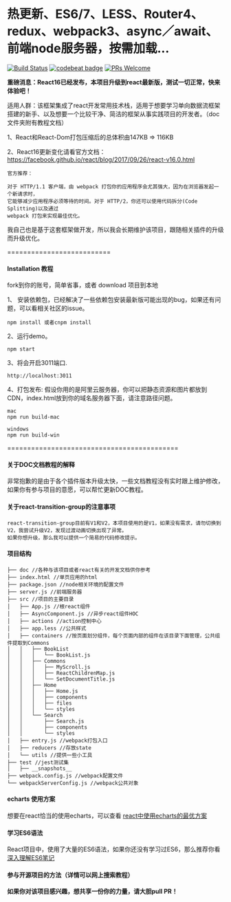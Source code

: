 
# 热更新、ES6/7、LESS、Router4、redux、webpack3、async／await、前端node服务器，按需加载...

[![Build Status](https://travis-ci.org/hyy1115/react-redux-webpack2.svg?branch=master)](https://travis-ci.org/hyy1115/react-redux-webpack2)  [![codebeat badge](https://codebeat.co/badges/8be7b4c1-85f3-4da9-ab23-d470624b40ad)](https://codebeat.co/projects/github-com-hyy1115-react-redux-webpack2-master)
[![PRs Welcome](https://img.shields.io/badge/PRs-welcome-brightgreen.svg)](CONTRIBUTING.md#pull-requests)  

**重磅消息：React16已经发布，本项目升级到react最新版，测试一切正常，快来体验吧！**

适用人群：该框架集成了react开发常用技术栈，适用于想要学习单向数据流框架搭建的新手、以及想要一个比较干净、简洁的框架从事实践项目的开发者。（doc文件夹附有教程文档）

1、React和React-Dom打包压缩后的总体积由147KB => 116KB

2、React16更新变化请看官方文档：https://facebook.github.io/react/blog/2017/09/26/react-v16.0.html

```text
官方推荐：

对于 HTTP/1.1 客户端，由 webpack 打包你的应用程序会尤其强大，因为在浏览器发起一个新请求时，
它能够减少应用程序必须等待的时间。对于 HTTP/2，你还可以使用代码拆分(Code Splitting)以及通过 
webpack 打包来实现最佳优化。
```
我自己也是基于这套框架做开发，所以我会长期维护该项目，跟随相关插件的升级而升级优化。

==========================

#### Installation 教程

fork到你的账号，简单省事，或者 download 项目到本地

1、 安装依赖包，已经解决了一些依赖包安装最新版可能出现的bug，如果还有问题，可以看相关社区的issue。
```
npm install 或者cnpm install
```

2、运行demo。
 ```nodemon
 npm start
 ```

3、将会开启3011端口.
```nodemon
http://localhost:3011

```

4、打包发布: 假设你用的是阿里云服务器，你可以把静态资源和图片都放到CDN，index.html放到你的域名服务器下面，请注意路径问题。  

```nodemon
mac
npm run build-mac

windows
npm run build-win
```

===========================================

#### 关于DOC文档教程的解释

非常抱歉的是由于各个插件版本升级太快，一些文档教程没有实时跟上维护修改，如果你有参与项目的意愿，可以帮忙更新DOC教程。

#### 关于react-transition-group的注意事项

```text
react-transition-group目前有V1和V2，本项目使用的是V1，如果没有需求，请勿切换到V2，我尝试升级V2，发现过渡动画切换出现了异常。
如果你想升级，那么我可以提供一个简易的代码修改提示。
```
#### 项目结构

```text
├── doc //各种与该项目或者react有关的开发文档供你参考
├── index.html //单页应用的html
├── package.json //node相关环境的配置文件
├── server.js //前端服务器
├── src //项目的主要目录
│   ├── App.js //根react组件
│   ├── AsyncComponent.js //异步react组件HOC
│   ├── actions //action控制中心
│   ├── app.less //公共样式
│   ├── containers //按页面划分组件，每个页面内部的组件在该目录下面管理，公共组件提取到Commons
│   │   ├── BookList
│   │   │   └── BookList.js
│   │   ├── Commons
│   │   │   ├── MyScroll.js
│   │   │   ├── ReactChildrenMap.js
│   │   │   └── SetDocumentTitle.js
│   │   ├── Home
│   │   │   ├── Home.js
│   │   │   ├── components
│   │   │   ├── files
│   │   │   └── styles
│   │   └── Search
│   │       ├── Search.js
│   │       ├── components
│   │       └── styles
│   ├── entry.js //webpack打包入口
│   ├── reducers //存放state
│   └── utils //提供一些小工具
├── test //jest测试集
│   ├── __snapshots__
├── webpack.config.js //webpack配置文件
└── webpackServerConfig.js //webpack公共对象

```

#### echarts 使用方案
想要在react恰当的使用echarts，可以查看 [react中使用echarts的最优方案][1]

#### 学习ES6语法
React项目中，使用了大量的ES6语法，如果你还没有学习过ES6，那么推荐你看 [深入理解ES6笔记][2]

#### 参与开源项目的方法（详情可以网上搜索教程）

**如果你对该项目感兴趣，想共享一份你的力量，请大胆pull PR！**

[1]: https://github.com/hyy1115/react-echarts-modules
[2]: https://github.com/hyy1115/ES6-learning

